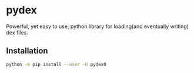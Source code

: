 # pydex
Powerful, yet easy to use, python library for loading(and eventually writing) dex files.


## Installation
```bash
python -m pip install --user -U pydex0
```